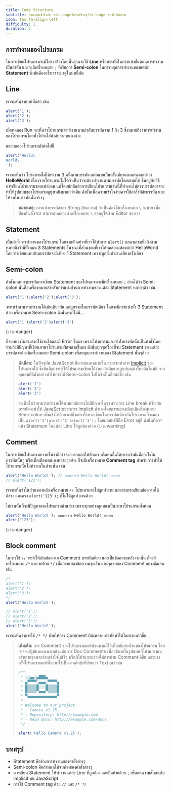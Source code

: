 ```yaml
---
title: Code Structure
subtitle: ทำความเข้าใจกับ <strong>โครงสร้าง</strong> ของโปรแกรม
icon: fas fa-align-left
difficulty: 1
duration: 2
---
```


## การทำงานของโปรแกรม

ในการเขียนโปรแกรมจะมีโครงสร้างโดยพื้นฐานจะใช้ **Line** หรือบรรทัดในการแบ่งขั้นตอนการทำงานเป็นลำดับ และจะมีเครื่องหมาย `;` ที่เรียกว่า **Semi-colon** ในการหยุดการทำงานของแต่ล่ะ **Statement** ซึ่งมันคืออะไรเราจะมาดูในบทนี้กัน

## Line

เราจะเห็นจากบทที่แล้ว เช่น

```javascript
alert('1');
alert('2');
alert('3');
```

เมื่อทดลอง Run จะเห็นว่าโปรแกรมจะทำงานตามลำดับบรรทัดจาก 1 ถึง 3 ซึ่งหมายถึงว่าการทำงานของโปรแกรมโดยทั่วไปจะไล่ลำดับจากบนลงล่าง

และทดลองโปรแกรมดังต่อไปนี้

```javascript
alert('Hello\
World\
');
```

เราจะเห็นว่า โปรแกรมไม่ได้ทำงาน 3 ครั้งตามบรรทัด แต่กลายเป็นครั้งเดียวและแสดงผลคำว่า **HelloWorld** เนื่องจากโปรแกรมไม่ได้จำเป็นว่าจะต้องทำงานตามบรรทัดโดยเสมอไป ขึ้นอยู่กับวิธีการเขียนโปรแกรมของแต่ล่ะคน แต่โดยปกติแล้วการเขียนโปรแกรมเช่นนี้ที่ทำงานไม่ตรงบรรทัดอาจจะทำให้รูปแบบของโปรแกรมดูยุ่งเหยิงมากกว่าเดิม ดังนั้นเพื่อความเข้าใจง่ายควรใช้คำสั่งทีล่ะบรรทัด และให้จบในบรรทัดนั้นจริงๆ

> **หมายเหตุ:** การแบ่งบรรทัดของ String (ข้อความ) จำเป็นต้องใช้เครื่องหมาย `\` ลงท้าย เพื่อป้องกัน Error สามารถทดลองนำเครื่องหมาย `\` ออกดูได้ผ่าน Editor ของเรา

## Statement

เป็นคำสั่งการทำงานของโปรแกรม โดยจากตัวอย่างที่เราได้ทำการ `alert()` แสดงเลขหนึ่งถึงสาม หมายถึงว่ามีทั้งหมด 3 Statements ในขณะที่ส่วนของที่เราได้ทดลองแสดงคำว่า HelloWorld โดยการเขียนแบบข้ามบรรทัดจะมีเพียง 1 Statement เพราะถูกสั่งทำงานเพียงครั้งเดียว

## Semi-colon

ถ้าสังเกตทุกๆบรรทัดการเขียน Statement ของโปรแกรมจะมีเครื่องหมาย `;` อ่านได้ว่า Semi-colon นั้นคือเครื่องหมายสำหรับการแบ่งส่วนการทำงานของแต่ล่ะ Statement หลายๆตัว เช่น

```javascript
alert('1');alert('2');alert('3');
```

จะพบว่าสามารถทำงานได้เช่นเดียวกัน แต่ถูกรวมในบรรทัดเดียว โดยจะมีการแบ่งทั้ง 3 Statement ด้วยเครื่องหมาย Semi-colon ดังนั้นหากไม่มี...

```javascript
alert('1')alert('2')alert('3')
```
{:.is-danger}

ก็จะพบว่าไม่สามารถใช้งานได้และมี Error ขึ้นมา เพราะโปรแกรมมองว่าทั้งบรรทัดนั้นเป็นคำสั่งโดยรวมถึงมีปัญหาที่เขียนภาษาโปรแกรมผิดพลาดขึ้นมา ดังนั้นทุกๆเครื่องที่จบ Statement ของแต่ล่ะบรรทัดจะต้องมีเครื่องหมาย Semi-colon เพื่อหยุดการทำงานของ Statement นั้นๆด้วย

> **คำเตือน:** ในปัจจุบัน JavaScript มีความฉลาดมากขึ้น สามารถทำการ [Implicit](https://en.wikipedia.org/wiki/Implicit_parallelism) ของโปรแกรมได้ ซึ่งมันคือการทำให้โปรแกรมเขียนได้ง่ายกว่าเดิมและถูกปรุงแต่งโดยอัตโนมัติ จากคุณสมบัติดังกล่าวทำให้การใช้ Semi-colon ไม่ได้จำเป็นอีกต่อไป เช่น
>
> ```javascript
> alert('1')
> alert('2')
> alert('3')
> ```
>
> จะเห็นได้ว่าสามารถทำงานได้ตามปกติอย่างไม่มีปัญหาใดๆ เพราะการ Line break หรือเว้นบรรทัดจะทำให้ JavaScript ทำการ Implicit ตัวเองโดยการมองเหมือนมีเครื่องหมาย Semi-colon เพิ่มเข้าไปด้วย แต่ถึงอย่างไรหากเขียนในบรรทัดเดียวกันโปรแกรมก็จะมองเป็น `alert('1')alert('2')alert('3');` โดยผลลัพธ์ก็คือ Error อยู่ดี ดังนั้นก็ควรแบ่ง Statement ในแต่ล่ะ Line ให้ถูกต้องด้วย
{:.is-warning}

## Comment

ในการเขียนโปรแกรมบางครั้งเราก็อาจจะอยากบอกให้ตัวเอง หรือคนอื่นได้ทราบว่ามันคืออะไรในบรรทัดนั้นๆ หรือเพื่อเตือนตนเองหลายๆอย่าง ก็จะมีเครื่องหมาย **Comment tag** สำหรับการทำให้โปรแกรมนั้นไม่ทำงานในส่วนนั้น เช่น

```javascript
alert('Hello World!'); // แสดงคำว่า Hello World! ออกมา
// alert('123');
```

เราจะเห็นว่าในส่วนของหลังเครื่องหมาย `//` โปรแกรมจะไม่ถูกทำงาน และสามารถเขียนข้อความได้อิสระ และตรง `alert('123');` ก็ไม่ได้ถูกทำงานด้วย

ไม่เช่นนั้นก็จะมีปัญหาตามโปรแกรมด้านล่าง เพราะทุกอย่างถูกมองเป็นภาษาโปรแกรมทั้งหมด

```javascript
alert('Hello World!'); แสดงคำว่า Hello World! ออกมา
alert('123');
```
{:.is-danger}

## Block comment

ในการใช้ `//` จะทำให้เกิดข้อความ Comment บรรทัดเดียว และเป็นข้อความหลังจากนั้น ก็จะมีเครื่องหมาย `/*` และจบด้วย `*/` เพื่อการแสดงข้อความจุดเริ่ม และจุดจบของ Comment อย่างชัดเจน เช่น

```javascript
/*
alert('1');
alert('2');
alert('3');
*/
alert('Hello World!');
```

```javascript
// alert('1');
// alert('2');
// alert('3');
alert('Hello World!');
```

เราจะเห็นว่าการใช้ `/* */` ช่วยให้การ Comment ทีล่ะหลายบรรทัดทำได้โดยง่ายมากขึ้น

> **เพิ่มเติม:** การ Comment ของโปรแกรมเมอร์ส่วนมากมีไว้เพื่ออธิบายส่วนของโปรแกรม โดยอาจจะมีรูปแบบเฉพาะอย่างเช่นการ Doc Comments เพื่ออธิบายในรูปแบบที่โปรแกรมเมอร์หลายๆคนจะอ่านเข้าใจได้เร็ว หรือมีโปรแกรมช่วยให้การอ่าน Comment ดีขึ้น และบางครั้งโปรแกรมเมอร์ก็นำมาใช้เป็นงานศิลปะที่เรียกว่า Text art เช่น
>
> ```javascript
> /**
>  * ░░▄▄░▄███▄
>  * ▄▀▀▀▀░▄▄▄░▀▀▀▀▄
>  * █▒▒▒▒█░░░█▒▒▒▒█
>  * █▒▒▒▒▀▄▄▄▀▒▒▒▒█
>  * ▀▄▄▄▄▄▄▄▄▄▄▄▄▄▀
>  *
>  * Welcome to our project
>  * - Camera v1.25
>  * - Repository: http://example.com
>  * - Read docs: http://example.com/docs
>  */
>
> alert('Hello Camera v1.25');
> ```

## บทสรุป

- Statement คือช่วงการทำงานของคำสั่งต่างๆ
- Semi-colon คือกำหนดให้จบช่วงของคำสั่งต่างๆ
- ควรเขียน Statement ให้ทำงานแต่ล่ะ Line ที่ถูกต้อง และปิดท้ายด้วย `;` เพื่อลดความสับสนกับ Implicit บน JavaScript
- การใช้ Comment tag ด้วย `//` และ `/* */`
